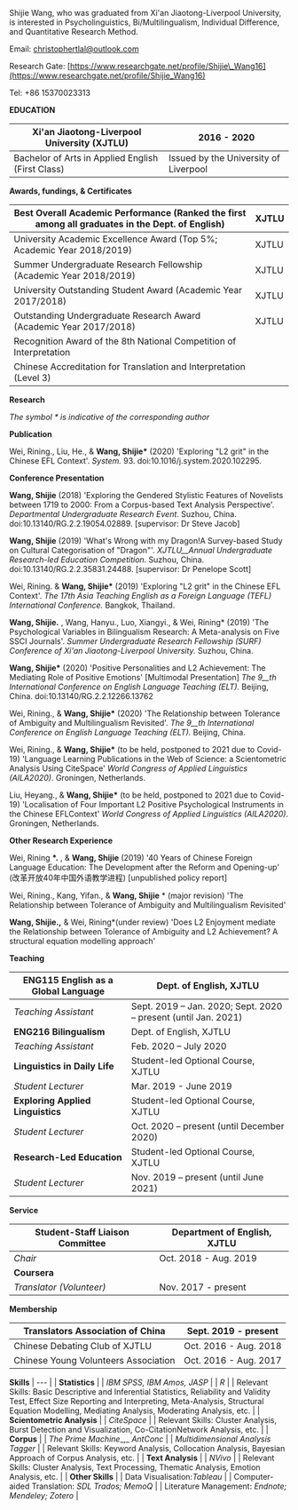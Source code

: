 Shijie Wang, who was graduated from Xi'an Jiaotong-Liverpool University, is interested in Psycholinguistics, Bi/Multilingualism, Individual Difference, and Quantitative Research Method.

Email: [christophertlal@outlook.com](mailto:christophertlal@outlook.com)

Research Gate: [https://www.researchgate.net/profile/Shijie\_Wang16](https://www.researchgate.net/profile/Shijie_Wang16)

Tel: +86 15370023313

**EDUCATION**

| Xi&#39;an Jiaotong-Liverpool University (XJTLU) |2016 - 2020 |
| - | - |
| Bachelor of Arts in Applied English (First Class) | Issued by the University of Liverpool |

**Awards, fundings, &amp; Certificates**

| Best Overall Academic Performance (Ranked the first among all graduates in the Dept. of English) | XJTLU |
| --- | --- |
| University Academic Excellence Award (Top 5%; Academic Year 2018/2019) | XJTLU |
| Summer Undergraduate Research Fellowship (Academic Year 2018/2019) | XJTLU |
| University Outstanding Student Award (Academic Year 2017/2018) | XJTLU |
| Outstanding Undergraduate Research Award (Academic Year 2017/2018) | XJTLU |
| Recognition Award of the 8th National Competition of Interpretation |
| Chinese Accreditation for Translation and Interpretation (Level 3) |

**Research**

_The symbol \* is indicative of the corresponding author_

**Publication**

Wei, Rining., Liu, He., &amp; **Wang, Shijie\*** (2020) &#39;Exploring &quot;L2 grit&quot; in the Chinese EFL Context&#39;. _System._ 93. doi:10.1016/j.system.2020.102295.

**Conference Presentation**

**Wang, Shijie** (2018) &#39;Exploring the Gendered Stylistic Features of Novelists between 1719 to 2000: From a Corpus-based Text Analysis Perspective&#39;. _Departmental Undergraduate Research Event_. Suzhou, China. doi:10.13140/RG.2.2.19054.02889. [supervisor: Dr Steve Jacob]

**Wang, Shijie** (2019) &#39;What&#39;s Wrong with my Dragon!A Survey-based Study on Cultural Categorisation of &quot;Dragon&quot;&#39;. _XJTLU__Annual Undergraduate Research-led Education Competition._ Suzhou, China. doi:10.13140/RG.2.2.35831.24488. [supervisor: Dr Penelope Scott]

Wei, Rining. &amp; **Wang, Shijie\*** (2019) &#39;Exploring &quot;L2 grit&quot; in the Chinese EFL Context&#39;. _The 17th Asia Teaching English as a Foreign Language (TEFL) International Conference._ Bangkok, Thailand.

**Wang, Shijie.** , Wang, Hanyu., Luo, Xiangyi., &amp; Wei, Rining\* (2019) &#39;The Psychological Variables in Bilingualism Research: A Meta-analysis on Five SSCI Journals&#39;. _Summer Undergraduate Research Fellowship (SURF) Conference of Xi&#39;an Jiaotong-Liverpool University._ Suzhou, China.

**Wang, Shijie\*** (2020) &#39;Positive Personalities and L2 Achievement: The Mediating Role of Positive Emotions&#39; [Multimodal Presentation] _The 9__th_ _International Conference on English Language Teaching (ELT)._ Beijing, China. doi:10.13140/RG.2.2.12266.13762

Wei, Rining., &amp; **Wang, Shijie\*** (2020) &#39;The Relationship between Tolerance of Ambiguity and Multilingualism Revisited&#39;. _The 9__th_ _International Conference on English Language Teaching (ELT)._ Beijing, China.

Wei, Rining., &amp; **Wang, Shijie\*** (to be held, postponed to 2021 due to Covid-19) &#39;Language Learning Publications in the Web of Science: a Scientometric Analysis Using CiteSpace&#39; _World Congress of Applied Linguistics (AILA2020)_. Groningen, Netherlands.

Liu, Heyang., &amp; **Wang, Shijie\*** (to be held, postponed to 2021 due to Covid-19) &#39;Localisation of Four Important L2 Positive Psychological Instruments in the Chinese EFLContext&#39; _World Congress of Applied Linguistics (AILA2020)_. Groningen, Netherlands.

**Other Research Experience**

Wei, Rining **\*.** , &amp; **Wang, Shijie** (2019) &#39;40 Years of Chinese Foreign Language Education: The Development after the Reform and Opening-up&#39; (改革开放40年中国外语教学进程) [unpublished policy report]

Wei, Rining., Kang, Yifan., &amp; **Wang, Shijie** \* (major revision) &#39;The Relationship between Tolerance of Ambiguity and Multilingualism Revisited&#39;

**Wang, Shijie.,** &amp; Wei, Rining\*(under review) &#39;Does L2 Enjoyment mediate the Relationship between Tolerance of Ambiguity and L2 Achievement? A structural equation modelling approach&#39;

**Teaching**

| **ENG115 English as a Global Language** | Dept. of English, XJTLU |
| --- | --- |
| _Teaching Assistant_ | Sept. 2019 – Jan. 2020; Sept. 2020 – present (until Jan. 2021) |
| **ENG216 Bilingualism** | Dept. of English, XJTLU |
| _Teaching Assistant_ | Feb. 2020 – July 2020 |
| **Linguistics in Daily Life** | Student-led Optional Course, XJTLU |
| _Student Lecturer_ | Mar. 2019 - June 2019 |
| **Exploring Applied Linguistics** | Student-led Optional Course, XJTLU |
| _Student Lecturer_ | Oct. 2020 – present (until December 2020) |
| **Research-Led Education** | Student-led Optional Course, XJTLU |
| _Student Lecturer_ | Nov. 2019 – present (until June 2021) |

**Service**

| **Student-Staff Liaison Committee** | Department of English, XJTLU |
| --- | --- |
| _Chair_ | Oct. 2018 - Aug. 2019 |
| **Coursera** |
| _Translator (Volunteer)_ | Nov. 2017 - present |

**Membership**

| Translators Association of China | Sept. 2019 - present |
| --- | --- |
| Chinese Debating Club of XJTLU | Oct. 2016 - Aug. 2018 |
| Chinese Young Volunteers Association | Oct. 2016 - Aug. 2017 |


**Skills**
| --- |
| **Statistics** |
| _IBM SPSS, IBM Amos, JASP_ |
| _R_ |
| Relevant Skills: Basic Descriptive and Inferential Statistics, Reliability and Validity Test, Effect Size Reporting and Interpreting, Meta-Analysis, Structural Equation Modelling, Mediating Analysis, Moderating Analysis, etc. |
| **Scientometric Analysis** |
| _CiteSpace_ |
| Relevant Skills: Cluster Analysis, Burst Detection and Visualization, Co-CitationNetwork Analysis, etc. |
| **Corpus** |
| _The Prime Machine__,_ _AntConc_ |
| _Multidimensional Analysis Tagger_ |
| Relevant Skills: Keyword Analysis, Collocation Analysis, Bayesian Approach of Corpus Analysis, etc. |
| **Text Analysis** |
| _NVivo_ |
| Relevant Skills: Cluster Analysis, Text Processing, Thematic Analysis, Emotion Analysis, etc. |
| **Other Skills** |
| Data Visualisation:_Tableau_ |
| Computer-aided Translation: _SDL Trados; MemoQ_ |
| Literature Management: _Endnote; Mendeley; Zotero_ |
